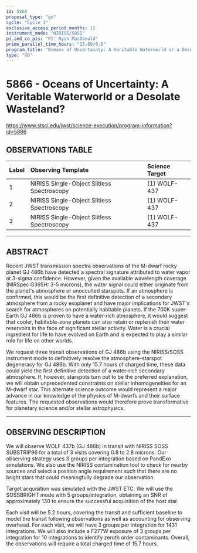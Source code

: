 ```yaml
---
id: 5866
proposal_type: "go"
cycle: "Cycle 3"
exclusive_access_period_months: 12
instrument_mode: "NIRISS/SOSS"
pi_and_co_pis: "PI: Ryan MacDonald"
prime_parallel_time_hours: "15.69/0.0"
program_title: "Oceans of Uncertainty: A Veritable Waterworld or a Desolate Wasteland?"
type: "GO"
---
```

# 5866 - Oceans of Uncertainty: A Veritable Waterworld or a Desolate Wasteland?
https://www.stsci.edu/jwst/science-execution/program-information?id=5866
## OBSERVATIONS TABLE
| Label | Observing Template                     | Science Target |
| :---- | :------------------------------------- | :------------- |
| 1     | NIRISS Single-Object Slitless Spectroscopy | (1) WOLF-437   |
| 2     | NIRISS Single-Object Slitless Spectroscopy | (1) WOLF-437   |
| 3     | NIRISS Single-Object Slitless Spectroscopy | (1) WOLF-437   |

---

## ABSTRACT

Recent JWST transmission spectra observations of the M-dwarf rocky planet GJ 486b have detected a spectral signature attributed to water vapor at 3-sigma confidence. However, given the available wavelength coverage (NIRSpec G395H: 3-5 microns), the water signal could either originate from the planet's atmosphere or unocculted starspots. If an atmosphere is confirmed, this would be the first definitive detection of a secondary atmosphere from a rocky exoplanet and have major implications for JWST's search for atmospheres on potentially habitable planets. If the 700K super-Earth GJ 486b is proven to have a water-rich atmosphere, it would suggest that cooler, habitable-zone planets can also retain or replenish their water reservoirs in the face of significant stellar activity. Water is a crucial ingredient for life to have evolved on Earth and is expected to play a similar role for life on other worlds.

We request three transit observations of GJ 486b using the NIRISS/SOSS instrument mode to definitively resolve the atmosphere-starspot degeneracy for GJ 486b. With only 15.7 hours of charged time, these data could yield the first definitive detection of a water-rich secondary atmosphere. If, however, starspots turn out to be the preferred explanation, we will obtain unprecedented constraints on stellar inhomogeneities for an M-dwarf star. This alternate science outcome would represent a major advance in our knowledge of the physics of M-dwarfs and their surface features. The requested observations would therefore prove transformative for planetary science and/or stellar astrophysics.

---

## OBSERVING DESCRIPTION

We will observe WOLF 437b (GJ 486b) in transit with NIRISS SOSS SUBSTRIP96 for a total of 3 visits covering 0.8 to 2.8 microns. Our observing strategy uses 3 groups per integration based on PandExo simulations. We also use the NIRISS contamination tool to check for nearby sources and select a position angle requirement such that there are no bright stars that could meaningfully degrade our observation.

Target acquisition was simulated with the JWST ETC. We will use the SOSSBRIGHT mode with 5 groups/integration, obtaining an SNR of approximately 130 to ensure the successful acquisition of the host star.

Each visit will be 5.2 hours, covering the transit and sufficient baseline to model the transit following observations as well as accounting for observing overhead. For each visit, we will have 3 groups per integration for 1431 integrations. We will also include a F277W exposure of 3 groups per integration for 10 integrations to identify zeroth order contaminants. Overall, the observations will require a total charged time of 15.7 hours.